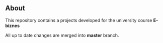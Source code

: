 ﻿## About

This repository contains a projects developed for the university course **E-biznes**

All up to date changes are merged into **master** branch.
